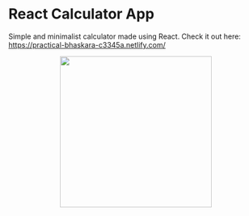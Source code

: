 # React Calculator App

Simple and minimalist calculator made using React. 
Check it out here: https://practical-bhaskara-c3345a.netlify.com/

<p align="center">
  <img width="" height="300" src="https://image.prntscr.com/image/-9oZfK0-TYm6Ltgq0u_pSA.png">
</p>
